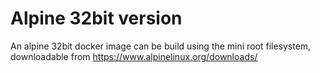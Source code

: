 # Alpine 32bit version

An alpine 32bit docker image can be build using the mini root filesystem,
downloadable from https://www.alpinelinux.org/downloads/
